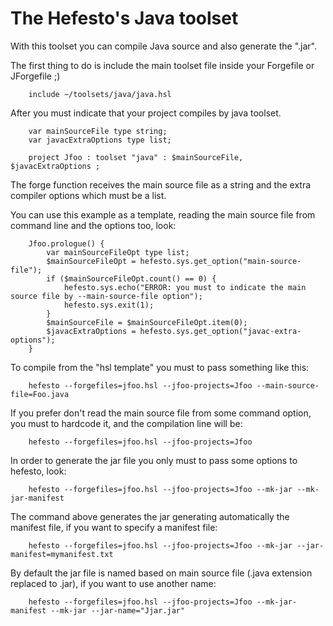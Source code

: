 # The Hefesto's Java toolset


With this toolset you can compile Java source and also generate the ".jar".

The first thing to do is include the main toolset file inside your Forgefile
or JForgefile ;)

        include ~/toolsets/java/java.hsl
    
After you must indicate that your project compiles by java toolset.

        var mainSourceFile type string;
        var javacExtraOptions type list;
    
        project Jfoo : toolset "java" : $mainSourceFile, $javacExtraOptions ;
    
The forge function receives the main source file as a string and the extra compiler options
which must be a list.

You can use this example as a template, reading the main source file from command line and
the options too, look:

        Jfoo.prologue() {
            var mainSourceFileOpt type list;
            $mainSourceFileOpt = hefesto.sys.get_option("main-source-file");
            if ($mainSourceFileOpt.count() == 0) {
                hefesto.sys.echo("ERROR: you must to indicate the main source file by --main-source-file option");
                hefesto.sys.exit(1);
            }
            $mainSourceFile = $mainSourceFileOpt.item(0);
            $javacExtraOptions = hefesto.sys.get_option("javac-extra-options");
        }

To compile from the "hsl template" you must to pass something like this:

        hefesto --forgefiles=jfoo.hsl --jfoo-projects=Jfoo --main-source-file=Foo.java

If you prefer don't read the main source file from some command option, you must to
hardcode it, and the compilation line will be:

        hefesto --forgefiles=jfoo.hsl --jfoo-projects=Jfoo
    
In order to generate the jar file you only must to pass some options to hefesto, look:

        hefesto --forgefiles=jfoo.hsl --jfoo-projects=Jfoo --mk-jar --mk-jar-manifest
    
The command above generates the jar generating automatically the manifest file, if you want to
specify a manifest file:

        hefesto --forgefiles=jfoo.hsl --jfoo-projects=Jfoo --mk-jar --jar-manifest=mymanifest.txt
    
By default the jar file is named based on main source file (.java extension replaced to .jar), if
you want to use another name:

        hefesto --forgefiles=jfoo.hsl --jfoo-projects=Jfoo --mk-jar-manifest --mk-jar --jar-name="Jjar.jar"

